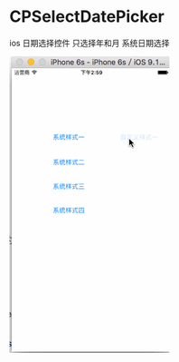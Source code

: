 # CPSelectDatePicker
ios 日期选择控件
只选择年和月
系统日期选择


![image](https://github.com/lingsui/CPSelectDatePicker/blob/master/CPSelectDatePickerDemo/about.gif)
